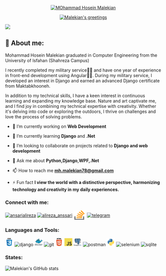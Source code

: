 <!--<h1 align="center">Hi there✌😉, I'm Mohammad Hosein Malekian</h1>
<h3 align="center">Django Web Developer</h3>-->
<div align="center">
  <p>
    <a href="https://github.com/malekian78">
      <img src="https://readme-typing-svg.demolab.com?font=Fira+Code&size=22&duration=1&pause=1000&center=true&vCenter=true&repeat=false&random=false&width=510&height=25&lines=Mohammad+Hosein+Malekian" alt="MOhammad Hosein Malekian"/></a>
  </p>
  
  <p>
    <a href="https://github.com/malekian78">
      <img src="https://readme-typing-svg.demolab.com?font=Fira+Code&size=22&pause=1000&center=true&vCenter=true&random=false&width=510&height=30&lines=Hello+there+✌😉;I'm+a+Django+and+.Net+developer;Always+learning+new+things;Nice+to+meet+you!+Happy+coding!+💪🤩" alt="Malekian's greetings"/></a>
  </p>
</div>

<img src="https://user-images.githubusercontent.com/73097560/115834477-dbab4500-a447-11eb-908a-139a6edaec5c.gif">

## 💫 About me:

<p align="left">Mohammad Hosein Malekian graduated in Computer Engineering from the University of Isfahan (Shahreza Campus)</p>
<p align="left">I recently completed my military service💂‍♂️ and have one year of experience in front-end development using Angular👨‍💻. During my military service, I developed an interest in Django and earned an advanced Django certificate from Maktabkhooneh.</p>
<p align="left">In addition to my technical skills, I have a keen interest in continuous learning and expanding my knowledge base. Nature and art captivate me, and I find joy in combining my technical expertise with creativity. Whether it's delving into code or exploring the outdoors, I thrive on challenges and love the process of solving problems.</p>



<!-- [![Website](https://img.shields.io/website?down_color=blue&down_message=blue&up_color=yellow&up_message=my%20resume&url=https%3A%2F%2Falibigdeli.github.io%2F)](https://malekian78.github.io/) -->


- 🔭 I’m currently working on **Web Development**

- 🌱 I’m currently learning **Django** and **.Net**

- 👯 I’m looking to collaborate on projects related to **Django and web development**

- 💬 Ask me about **Python,Django,WPF,.Net**

- 📫 How to reach me **mh.malekian78@gmail.com**

- ⚡ Fun fact **I view the world with a distinctive perspective, harmonizing technology and creativity in my daily experiences.**

<h3 align="left">Connect with me:</h3>
<p align="left"><a href="https://www.linkedin.com/in/mohammad-hosein-malekian-92b0a5291/" target="blank"><img align="center" src="https://raw.githubusercontent.com/rahuldkjain/github-profile-readme-generator/master/src/images/icons/Social/linked-in-alt.svg" alt="ansarialireza" height="25" width="35" /></a> <a href="https://www.instagram.com/_mh_malekian/" target="blank"><img align="center" src="https://raw.githubusercontent.com/rahuldkjain/github-profile-readme-generator/master/src/images/icons/Social/instagram.svg" alt="alireza_anssari" height="25" width="35" /></a> <a href="https://stackoverflow.com/users/23047015/mohammadhosein-malekian" target="blank"><img align="center" src="https://raw.githubusercontent.com/teamedwardforever/Readme-Generator/71f25dd8b98329b168142a6b782a107b75eab178/svg/Social/stack-overflow.svg" alt="ansari" height="30" width="40" /></a>
<a href="https://t.me/mh_malekian" target="blank">
  <img align="center" src="https://img.shields.io/badge/Telegram-2CA5E0?style=for-the-badge&logo=telegram&logoColor=white" alt="telegram" height="34" width="120" />
</a></p> 

<h3 align="left">Languages and Tools:</h3>
<p align="left">
<!-- <img src="https://cdn.worldvectorlogo.com/logos/arduino-1.svg" alt="arduino" width="26" height="26"/>  -->
<!-- <img src="https://www.vectorlogo.zone/logos/gnu_bash/gnu_bash-icon.svg" alt="bash" width="26" height="26"/>  -->
<!-- <img src="https://raw.githubusercontent.com/devicons/devicon/master/icons/bootstrap/bootstrap-plain-wordmark.svg" alt="bootstrap" width="26" height="26"/> -->
<!-- <img src="https://raw.githubusercontent.com/devicons/devicon/master/icons/c/c-original.svg" alt="c" width="26" height="26"/> -->
<!-- <img src="https://www.chartjs.org/media/logo-title.svg" alt="chartjs" width="26" height="26"/> -->
<!-- <img src="https://raw.githubusercontent.com/devicons/devicon/master/icons/cplusplus/cplusplus-original.svg" alt="cplusplus" width="26" height="26"/> -->
<img src="https://raw.githubusercontent.com/devicons/devicon/master/icons/css3/css3-original-wordmark.svg" alt="css3" width="26" height="26"/>
<img src="https://user-images.githubusercontent.com/29748439/177030588-a1916efd-384b-439a-9b30-24dd24dd48b6.png" alt="django" width="40" height="26"/> 
<img src="https://raw.githubusercontent.com/devicons/devicon/master/icons/docker/docker-original-wordmark.svg" alt="docker" width="26" height="26"/>
<!-- <img src="https://www.vectorlogo.zone/logos/pocoo_flask/pocoo_flask-icon.svg" alt="flask" width="26" height="26"/> -->
<img src="https://www.vectorlogo.zone/logos/git-scm/git-scm-icon.svg" alt="git" width="26" height="26"/>
<!-- <img src="https://www.vectorlogo.zone/logos/heroku/heroku-icon.svg" alt="heroku" width="26" height="26"/> -->
<img src="https://raw.githubusercontent.com/devicons/devicon/master/icons/html5/html5-original-wordmark.svg" alt="html5" width="26" height="26"/>
<img src="https://raw.githubusercontent.com/devicons/devicon/master/icons/javascript/javascript-original.svg" alt="javascript" width="26" height="26"/>
<!-- <img src="https://raw.githubusercontent.com/devicons/devicon/master/icons/linux/linux-original.svg" alt="linux" width="26" height="26"/> -->
<!-- <img src="https://raw.githubusercontent.com/devicons/devicon/master/icons/mongodb/mongodb-original-wordmark.svg" alt="mongodb" width="26" height="26"/> -->
<!-- <img src="https://www.svgrepo.com/show/303229/microsoft-sql-server-logo.svg" alt="mssql" width="26" height="26"/> -->
<!-- <img src="https://raw.githubusercontent.com/devicons/devicon/master/icons/nginx/nginx-original.svg" alt="nginx" width="26" height="26"/> -->
<!-- <img src="https://www.vectorlogo.zone/logos/opencv/opencv-icon.svg" alt="opencv" width="26" height="26"/> -->
<img src="https://raw.githubusercontent.com/devicons/devicon/master/icons/postgresql/postgresql-original-wordmark.svg" alt="postgresql" width="26" height="26"/>
<img src="https://www.vectorlogo.zone/logos/getpostman/getpostman-icon.svg" alt="postman" width="26" height="26"/>
<img src="https://raw.githubusercontent.com/devicons/devicon/master/icons/python/python-original.svg" alt="python" width="26" height="26"/>
<!-- <img src="https://www.vectorlogo.zone/logos/rabbitmq/rabbitmq-icon.svg" alt="rabbitMQ" width="26" height="26"/> -->
<!-- <img src="https://raw.githubusercontent.com/devicons/devicon/master/icons/redis/redis-original-wordmark.svg" alt="redis" width="26" height="26"/> -->
<img src="https://raw.githubusercontent.com/detain/svg-logos/780f25886640cef088af994181646db2f6b1a3f8/svg/selenium-logo.svg" alt="selenium" width="26" height="26"/>
<img src="https://www.vectorlogo.zone/logos/sqlite/sqlite-icon.svg" alt="sqlite" width="26" height="26"/>
</p>

<h3 align="left">States:</h3>

![Malekian's GitHub stats](https://github-readme-stats.vercel.app/api?username=malekian78&show_icons=true&theme=radical&include_all_commits=true&count_private=true)
